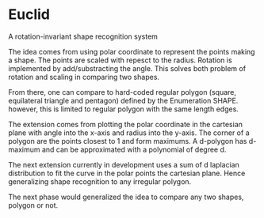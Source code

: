 # Euclid
A rotation-invariant shape recognition system



The idea comes from using polar coordinate to represent the points making a shape. The points are scaled with repesct to the radius.
Rotation is implemented by add/substracting the angle. This solves both problem of rotation and scaling in comparing two shapes. 

From there, one can compare to hard-coded regular polygon (square, equilateral triangle and pentagon) defined by the Enumeration SHAPE.
however, this is limited to regular polygon with the same length edges.


The extension comes from plotting the polar coordinate in the cartesian plane with angle into the x-axis and radius into the y-axis. 
The corner of a polygon are the points closest to 1 and form maximums. A d-polygon has d-maximum and can be approximated with 
a polynomial of degree d.



The next extension currently in development uses a sum of d laplacian distribution to fit the curve in the polar points the 
cartesian plane. Hence generalizing shape recognition to any irregular polygon.




The next phase would generalized the idea to compare any two shapes, polygon or not. 
